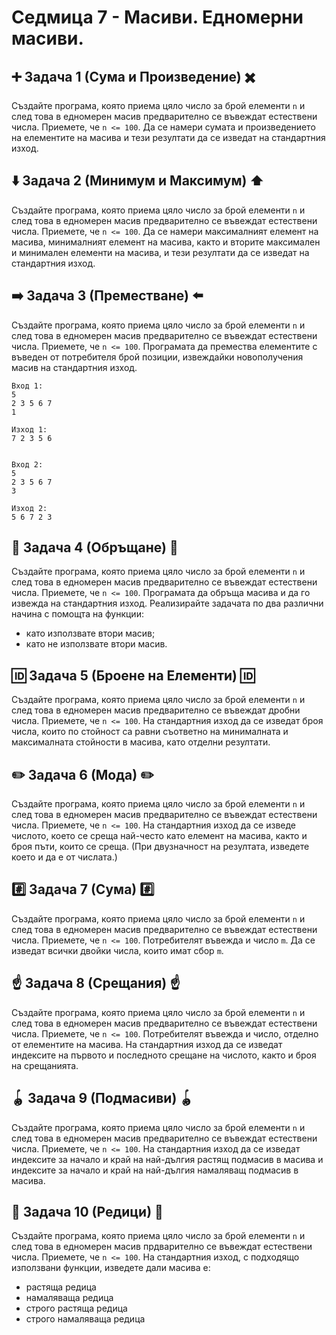 # Седмица 7 - Масиви. Едномерни масиви.

## :heavy_plus_sign: Задача 1 (Сума и Произведение) :heavy_multiplication_x:

Създайте програма, която приема цяло число за брой елементи `n` и след това в едномерен масив предварително се въвеждат естествени числа. Приемете, че `n <= 100`. Да се намери сумата и произведението на елементите на масива и тези резултати да се изведат на стандартния изход.

## :arrow_down: Задача 2 (Минимум и Максимум) :arrow_up:

Създайте програма, която приема цяло число за брой елементи `n` и след това в едномерен масив предварително се въвеждат естествени числа. Приемете, че `n <= 100`. Да се намери максималният елемент на масива, минималният елемент на масива, както и вторите максимален и минимален елементи на масива, и тези резултати да се изведат на стандартния изход.

## :arrow_right: Задача 3 (Преместване) :arrow_left:

Създайте програма, която приема цяло число за брой елементи `n` и след това в едномерен масив предварително се въвеждат естествени числа. Приемете, че `n <= 100`. Програмата да премества елементите с въведен от потребителя брой позиции, извеждайки новополучения масив на стандартния изход.

```
Вход 1:
5
2 3 5 6 7
1

Изход 1:
7 2 3 5 6


Вход 2:
5
2 3 5 6 7
3

Изход 2:
5 6 7 2 3
```

## :arrows_counterclockwise: Задача 4 (Обръщане) :arrows_counterclockwise:

Създайте програма, която приема цяло число за брой елементи `n` и след това в едномерен масив предварително се въвеждат естествени числа. Приемете, че `n <= 100`. Програмата да обръща масива и да го извежда на стандартния изход. Реализирайте задачата по два различни начина с помощта на функции:

- като    използвате втори масив;
- като не използвате втори масив.

## :id: Задача 5 (Броене на Елементи) :id:

Създайте програма, която приема цяло число за брой елементи `n` и след това в едномерен масив предварително се въвеждат дробни числа. Приемете, че `n <= 100`. На стандартния изход да се изведат броя числа, които по стойност са равни съответно на минималната и максималната стойности в масива, като отделни резултати.

## ✏️ Задача 6 (Мода) ✏️

Създайте програма, която приема цяло число за брой елементи `n` и след това в едномерен масив предварително се въвеждат естествени числа. Приемете, че `n <= 100`. На стандартния изход да се изведе числото, което се среща най-често като елемент на масива, както и броя пъти, които се среща. (При двузначност на резултата, изведете което и да е от числата.)

## #️⃣ Задача 7 (Сума) #️⃣

Създайте програма, която приема цяло число за брой елементи `n` и след това в едномерен масив предварително се въвеждат естествени числа. Приемете, че `n <= 100`. Потребителят въвежда и число `m`. Да се изведат всички двойки числа, които имат сбор `m`.

## ☝️ Задача 8 (Срещания) ☝️

Създайте програма, която приема цяло число за брой елементи `n` и след това в едномерен масив предварително се въвеждат естествени числа. Приемете, че `n <= 100`. Потребителят въвежда и число, отделно от елементите на масива. На стандартния изход да се изведат индексите на първото и последното срещане на числото, както и броя на срещанията.

## 🪀 Задача 9 (Подмасиви) 🪀

Създайте програма, която приема цяло число за брой елементи `n` и след това в едномерен масив предварително се въвеждат естествени числа. Приемете, че `n <= 100`. На стандартния изход да се изведат индексите за начало и край на най-дългия растящ подмасив в масива и индексите за начало и край на най-дългия намаляващ подмасив в масива.

## 🎰 Задача 10 (Редици) 🎰

Създайте програма, която приема цяло число за брой елементи `n` и след това в едномерен масив прдварително се въвеждат естествени числа. Приемете, че `n <= 100`. На стандартния изход, с подходящо използвани функции, изведете дали масива е:

- растяща редица
- намаляваща редица
- строго растяща редица
- строго намаляваща редица
